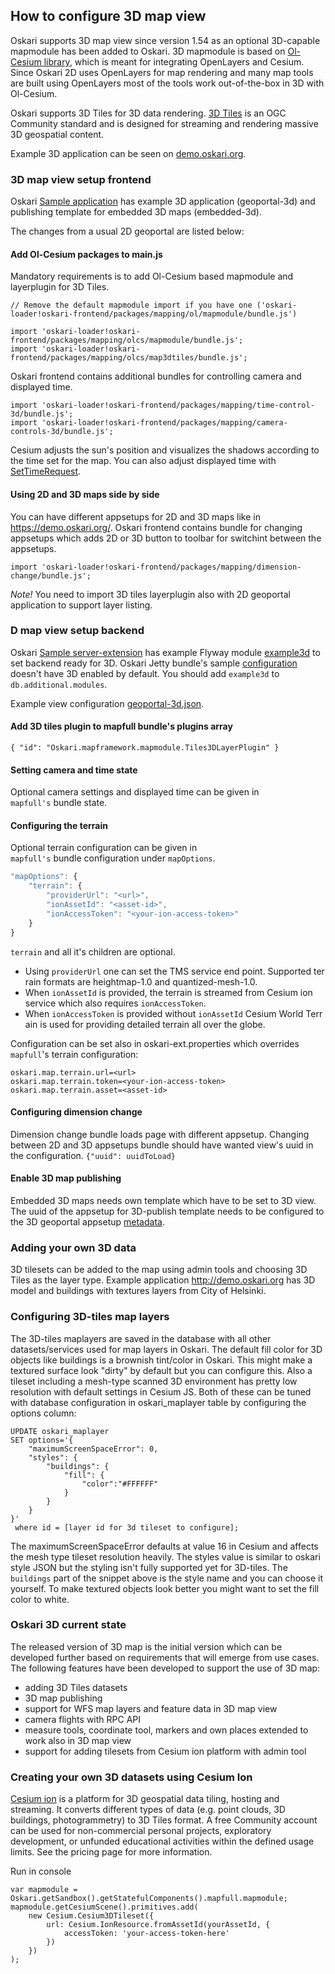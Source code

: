 ## How to configure 3D map view

Oskari supports 3D map view since version 1.54 as an optional 3D-capable mapmodule has been added to Oskari. 3D mapmodule is based on [Ol-Cesium library](https://openlayers.org/ol-cesium/), which is meant for integrating OpenLayers and Cesium. Since Oskari 2D uses OpenLayers for map rendering and many map tools are built using OpenLayers most of the tools work out-of-the-box in 3D with Ol-Cesium.

Oskari supports 3D Tiles for 3D data rendering. [3D Tiles](https://www.opengeospatial.org/standards/3DTiles) is an OGC Community standard and is designed for streaming and rendering massive 3D geospatial content.

Example 3D application can be seen on [demo.oskari.org](https://demo.oskari.org/3d).

### 3D map view setup frontend

Oskari [Sample application](https://github.com/oskariorg/sample-application) has example 3D application (geoportal-3d) and publishing template for embedded 3D maps (embedded-3d).

The changes from a usual 2D geoportal are listed below:

#### Add Ol-Cesium packages to main.js

Mandatory requirements is to add Ol-Cesium based mapmodule and layerplugin for 3D Tiles.

```
// Remove the default mapmodule import if you have one ('oskari-loader!oskari-frontend/packages/mapping/ol/mapmodule/bundle.js')

import 'oskari-loader!oskari-frontend/packages/mapping/olcs/mapmodule/bundle.js';
import 'oskari-loader!oskari-frontend/packages/mapping/olcs/map3dtiles/bundle.js';

```

Oskari frontend contains additional bundles for controlling camera and displayed time.
```
import 'oskari-loader!oskari-frontend/packages/mapping/time-control-3d/bundle.js';
import 'oskari-loader!oskari-frontend/packages/mapping/camera-controls-3d/bundle.js';
```
Cesium adjusts the sun's position and visualizes the shadows according to the time set for the map. You can also adjust displayed time with [SetTimeRequest](/documentation/api/requests/latest/SetTimeRequest).

#### Using 2D and 3D maps side by side

You can have different appsetups for 2D and 3D maps like in https://demo.oskari.org/. Oskari frontend contains bundle for changing appsetups which adds 2D or 3D button to toolbar for switchint between the appsetups.
```
import 'oskari-loader!oskari-frontend/packages/mapping/dimension-change/bundle.js';
```
*Note!* You need to import 3D tiles layerplugin also with 2D geoportal application to support layer listing.

### D map view setup backend

Oskari [Sample server-extension](https://github.com/oskariorg/sample-server-extension) has example Flyway module [example3d](https://github.com/oskariorg/sample-server-extension/tree/master/app-resources/src/main/java/flyway/example3d) to set backend ready for 3D. Oskari Jetty bundle's sample [configuration](https://github.com/oskariorg/sample-configs/blob/master/jetty-9/oskari-server/resources/oskari-ext.properties) doesn't have 3D enabled by default. You should add `example3d` to `db.additional.modules`.

Example view configuration [geoportal-3d.json](https://github.com/oskariorg/sample-server-extension/blob/master/app-resources/src/main/resources/json/views/geoportal-3d.json).

#### Add 3D tiles plugin to mapfull bundle's plugins array

`{ "id": "Oskari.mapframework.mapmodule.Tiles3DLayerPlugin" }`

#### Setting camera and time state

Optional camera settings and displayed time can be given in `mapfull's` bundle state.

#### Configuring the terrain

Optional terrain configuration can be given in `mapfull's` bundle configuration under `mapOptions`.

```javascript
"mapOptions": {
    "terrain": {
        "providerUrl": "<url>",
        "ionAssetId": "<asset-id>",
        "ionAccessToken": "<your-ion-access-token>"
    }
}
```
`terrain` and all it's children are optional. 
 - Using `providerUrl` one can set the TMS service end point. Supported terrain formats are heightmap-1.0 and quantized-mesh-1.0. 
 - When `ionAssetId` is provided, the terrain is streamed from Cesium ion service which also requires `ionAccessToken`. 
 - When `ionAccessToken` is provided without `ionAssetId` Cesium World Terrain is used for providing detailed terrain all over the globe.

Configuration can be set also in oskari-ext.properties which overrides `mapfull`'s terrain configuration:

    oskari.map.terrain.url=<url>
    oskari.map.terrain.token=<your-ion-access-token>
    oskari.map.terrain.asset=<asset-id>

#### Configuring dimension change

Dimension change bundle loads page with different appsetup. Changing between 2D and 3D appsetups bundle should have wanted view's uuid in the configuration.
`{"uuid": uuidToLoad}`

#### Enable 3D map publishing

Embedded 3D maps needs own template which have to be set to 3D view. The uuid of the appsetup for 3D-publish template needs to be configured to the 3D geoportal appsetup [metadata](https://github.com/oskariorg/sample-server-extension/blob/1.3.0/app-resources/src/main/java/flyway/example3d/V1_1__setup_3D_publishing.java).

### Adding your own 3D data

3D tilesets can be added to the map using admin tools and choosing 3D Tiles as the layer type. Example application http://demo.oskari.org has 3D model and buildings with textures layers from City of Helsinki.

### Configuring 3D-tiles map layers

The 3D-tiles maplayers are saved in the database with all other datasets/services used for map layers in Oskari.
The default fill color for 3D objects like buildings is a brownish tint/color in Oskari. This might make a textured surface look "dirty" by default but you can configure this. Also a tileset including a mesh-type scanned 3D environment has pretty low resolution with default settings in Cesium JS. Both of these can be tuned with database configuration in oskari_maplayer table by configuring the options column:

```
UPDATE oskari_maplayer
SET options='{
    "maximumScreenSpaceError": 0,
    "styles": {
        "buildings": {
            "fill": {
                "color":"#FFFFFF"
            }
        }
    }
}'
 where id = [layer id for 3d tileset to configure];
```

The maximumScreenSpaceError defaults at value 16 in Cesium and affects the mesh type tileset resolution heavily.
The styles value is similar to oskari style JSON but the styling isn't fully supported yet for 3D-tiles. The `buildings` part of the snippet above is the style name and you can choose it yourself. To make textured objects look better you might want to set the fill color to white.

### Oskari 3D current state

The released version of 3D map is the initial version which can be developed further based on requirements that will emerge from use cases. The following features have been developed to support the use of 3D map:

* adding 3D Tiles datasets
* 3D map publishing
* support for WFS map layers and feature data in 3D map view
* camera flights with RPC API
* measure tools, coordinate tool, markers and own places extended to work also in 3D map view
* support for adding tilesets from Cesium ion platform with admin tool

### Creating your own 3D datasets using Cesium Ion

[Cesium ion](https://cesium.com/cesium-ion/) is a platform for 3D geospatial data tiling, hosting and streaming. It converts different types of data (e.g. point clouds, 3D buildings, photogrammetry) to 3D Tiles format. A free Community account can be used for non-commercial personal projects, exploratory development, or unfunded educational activities within the defined usage limits. See the pricing page for more information.

Run in console
```
var mapmodule = Oskari.getSandbox().getStatefulComponents().mapfull.mapmodule;
mapmodule.getCesiumScene().primitives.add(
    new Cesium.Cesium3DTileset({
        url: Cesium.IonResource.fromAssetId(yourAssetId, {
            accessToken: 'your-access-token-here'
        })
    })
);
```
